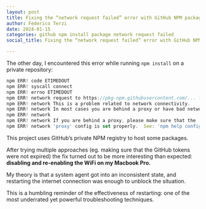 ```yaml
---
layout: post
title: Fixing the “network request failed” error with GitHub NPM packages
author: Federico Terzi
date: 2024-01-15
categories: github npm install package network request failed
social_title: Fixing the “network request failed” error with GitHub NPM packages

---
```


The other day, I encountered this error while running `npm install` on a private repository:

<!--more-->

```javascript
npm ERR! code ETIMEDOUT
npm ERR! syscall connect
npm ERR! errno ETIMEDOUT
npm ERR! network request to https://pkg-npm.githubusercontent.com/... failed, reason: connect ETIMEDOUT ...:443
npm ERR! network This is a problem related to network connectivity.
npm ERR! network In most cases you are behind a proxy or have bad network settings.
npm ERR! network 
npm ERR! network If you are behind a proxy, please make sure that the
npm ERR! network 'proxy' config is set properly.  See: 'npm help config'
```


This project uses GitHub’s private NPM registry to host some packages.


After trying multiple approaches (eg. making sure that the GitHub tokens were not expired) the fix turned out to be more interesting than expected: **disabling and re-enabling the WiFi on my Macbook Pro.**


My theory is that a system agent got into an inconsistent state, and restarting the internet connection was enough to unblock the situation.


This is a humbling reminder of the effectiveness of restarting: one of the most underrated yet powerful troubleshooting techniques.



